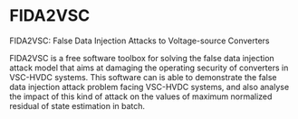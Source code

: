 # FIDA2VSC
FIDA2VSC: False Data Injection Attacks to Voltage-source Converters

FIDA2VSC is a free software toolbox for solving the false data injection attack model that aims at damaging the operating security of converters in VSC-HVDC systems. This software can is able to demonstrate the false data injection attack problem facing VSC-HVDC systems, and also analyse the impact of this kind of attack on the values of maximum normalized residual of state estimation in batch.
